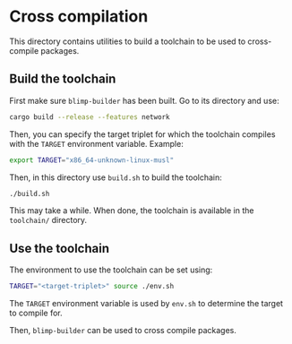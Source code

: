 # Cross compilation

This directory contains utilities to build a toolchain to be used to cross-compile packages.


## Build the toolchain

First make sure `blimp-builder` has been built. Go to its directory and use:

```sh
cargo build --release --features network
```

Then, you can specify the target triplet for which the toolchain compiles with the `TARGET` environment variable. Example:

```sh
export TARGET="x86_64-unknown-linux-musl"
```

Then, in this directory use `build.sh` to build the toolchain:

```sh
./build.sh
```

This may take a while. When done, the toolchain is available in the `toolchain/` directory.



## Use the toolchain

The environment to use the toolchain can be set using:

```sh
TARGET="<target-triplet>" source ./env.sh
```

The `TARGET` environment variable is used by `env.sh` to determine the target to compile for.

Then, `blimp-builder` can be used to cross compile packages.
